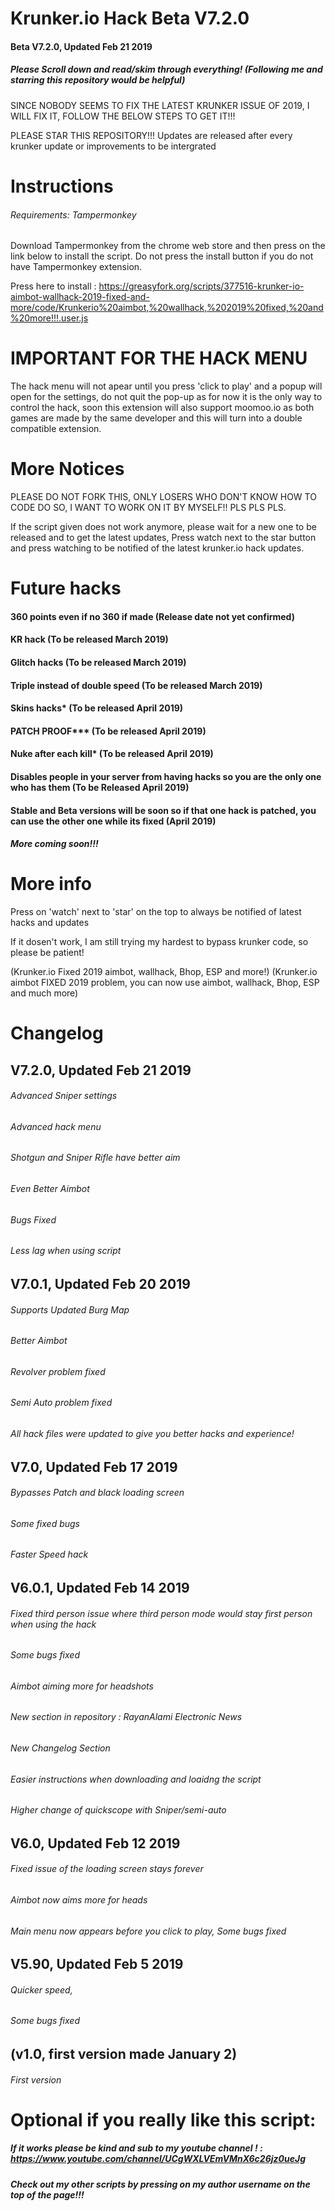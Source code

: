 # Krunker.io Hack Beta V7.2.0

#### Beta V7.2.0, Updated Feb 21 2019

##### Please Scroll down and read/skim through everything! (Following me and starring this repository would be helpful)

SINCE NOBODY SEEMS TO FIX THE LATEST KRUNKER ISSUE OF 2019, I WILL FIX IT, FOLLOW THE BELOW STEPS TO GET IT!!!

PLEASE STAR THIS REPOSITORY!!! Updates are released after every krunker update or improvements to be intergrated

# Instructions

###### Requirements: Tampermonkey
Download Tampermonkey from the chrome web store and then press on the link below to install the script.
Do not press the install button if you do not have Tampermonkey extension.

Press here to install : https://greasyfork.org/scripts/377516-krunker-io-aimbot-wallhack-2019-fixed-and-more/code/Krunkerio%20aimbot,%20wallhack,%202019%20fixed,%20and%20more!!!.user.js

# IMPORTANT FOR THE HACK MENU
The hack menu will not apear until you press 'click to play' and a popup will open for the settings, do not quit the pop-up as for now it is the only way to control the hack, soon this extension will also support moomoo.io as both games are made by the same developer and this will turn into a double compatible extension.

# More Notices
PLEASE DO NOT FORK THIS, ONLY LOSERS WHO DON'T KNOW HOW TO CODE DO SO, I WANT TO WORK ON IT BY MYSELF!! PLS PLS PLS.

If the script given does not work anymore, please wait for a new one to be released and to get the latest updates, Press watch next to the star button and press watching to be notified of the latest krunker.io hack updates.

# Future hacks
#### 360 points even if no 360 if made (Release date not yet confirmed)
#### KR hack (To be released March 2019)
#### Glitch hacks (To be released March 2019)
#### Triple instead of double speed (To be released March 2019)
#### Skins hacks* (To be released April 2019)
#### PATCH PROOF*** (To be released April 2019)
#### Nuke after each kill* (To be released April 2019)
#### Disables people in your server from having hacks so you are the only one who has them (To be Released April 2019)
#### Stable and Beta versions will be soon so if that one hack is patched, you can use the other one while its fixed (April 2019)
##### More coming soon!!!


# More info
Press on 'watch' next to 'star' on the top to always be notified of latest hacks and updates

If it dosen't work, I am still trying my hardest to bypass krunker code, so please be patient!

(Krunker.io Fixed 2019 aimbot, wallhack, Bhop, ESP and more!)
(Krunker.io aimbot FIXED 2019 problem, you can now use aimbot, wallhack, Bhop, ESP and much more)


# Changelog
## V7.2.0, Updated Feb 21 2019
###### Advanced Sniper settings
###### Advanced hack menu
###### Shotgun and Sniper Rifle have better aim
###### Even Better Aimbot
###### Bugs Fixed
###### Less lag when using script

## V7.0.1, Updated Feb 20 2019
###### Supports Updated Burg Map
###### Better Aimbot
###### Revolver problem fixed
###### Semi Auto problem fixed
###### All hack files were updated to give you better hacks and experience!

## V7.0, Updated Feb 17 2019
###### Bypasses Patch and black loading screen
###### Some fixed bugs
###### Faster Speed hack

## V6.0.1, Updated Feb 14 2019
###### Fixed third person issue where third person mode would stay first person when using the hack
###### Some bugs fixed
###### Aimbot aiming more for headshots
###### New section in repository : RayanAlami Electronic News
###### New Changelog Section
###### Easier instructions when downloading and loaidng the script
###### Higher change of quickscope with Sniper/semi-auto

## V6.0, Updated Feb 12 2019
###### Fixed issue of the loading screen stays forever
###### Aimbot now aims more for heads
###### Main menu now appears before you click to play, Some bugs fixed

## V5.90, Updated Feb 5 2019
###### Quicker speed, 
###### Some bugs fixed

## (v1.0, first version made January 2)
###### First version
###### 


# Optional if you really like this script:

##### If it works please be kind and sub to my youtube channel ! : https://www.youtube.com/channel/UCgWXLVEmVMnX6c26jz0ueJg
##### Check out my other scripts by pressing on my author username on the top of the page!!!
